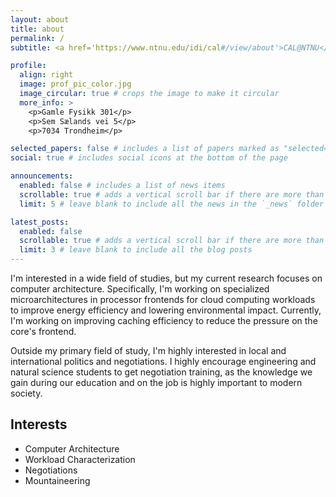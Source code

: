 ```yaml
---
layout: about
title: about
permalink: /
subtitle: <a href='https://www.ntnu.edu/idi/cal#/view/about'>CAL@NTNU</a>. Address. Contacts. Motto. Etc.

profile:
  align: right
  image: prof_pic_color.jpg
  image_circular: true # crops the image to make it circular
  more_info: >
    <p>Gamle Fysikk 301</p>
    <p>Sem Sælands vei 5</p>
    <p>7034 Trondheim</p>

selected_papers: false # includes a list of papers marked as "selected={true}"
social: true # includes social icons at the bottom of the page

announcements:
  enabled: false # includes a list of news items
  scrollable: true # adds a vertical scroll bar if there are more than 3 news items
  limit: 5 # leave blank to include all the news in the `_news` folder

latest_posts:
  enabled: false
  scrollable: true # adds a vertical scroll bar if there are more than 3 new posts items
  limit: 3 # leave blank to include all the blog posts
---
```


I'm interested in a wide field of studies, but my current research focuses on computer architecture. Specifically, I'm working on specialized microarchitectures in processor frontends for cloud computing workloads to improve energy efficiency and lowering environmental impact. Currently, I'm working on improving caching efficiency to reduce the pressure on the core's frontend.

Outside my primary field of study, I'm highly interested in local and international politics and negotiations. I highly encourage engineering and natural science students to get negotiation training, as the knowledge we gain during our education and on the job is highly important to modern society.
 
## Interests
  * Computer Architecture
  * Workload Characterization
  * Negotiations
  * Mountaineering
